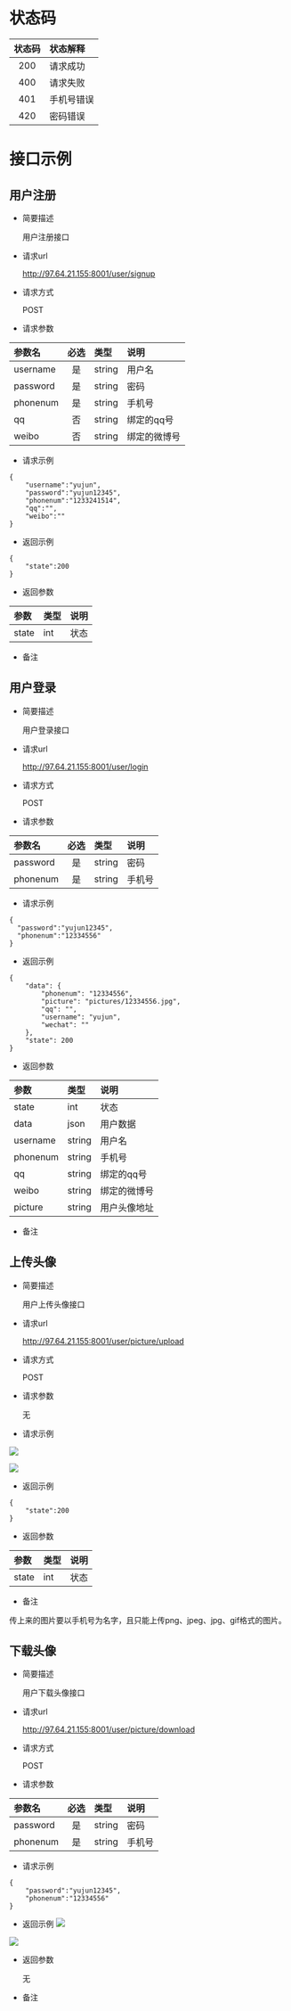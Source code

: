 # 状态码

状态码|状态解释
:-:|:-|
200|请求成功
400|请求失败
401|手机号错误
420|密码错误

# 接口示例

## 用户注册

- 简要描述

   用户注册接口

- 请求url

   http://97.64.21.155:8001/user/signup

- 请求方式
  
  POST

- 请求参数

参数名|必选|类型|说明
:-|:-:|:-|:-
username|是|string|用户名
password|是|string|密码
phonenum|是|string|手机号
qq|否|string|绑定的qq号
weibo|否|string|绑定的微博号

- 请求示例

```
{
    "username":"yujun",
    "password":"yujun12345",
    "phonenum":"1233241514",
    "qq":"",
    "weibo":""
}
```

- 返回示例

```
{
    "state":200
}
```

- 返回参数

参数|类型|说明
:-|:-|:-|
state|int|状态

- 备注


## 用户登录

- 简要描述
 
  用户登录接口

- 请求url
  
  http://97.64.21.155:8001/user/login

- 请求方式

  POST

- 请求参数

参数名|必选|类型|说明
:-|:-:|:-|:-
password|是|string|密码
phonenum|是|string|手机号

- 请求示例

```
{
  "password":"yujun12345",
  "phonenum":"12334556"
}
```

- 返回示例

```
{
    "data": {
        "phonenum": "12334556",
        "picture": "pictures/12334556.jpg",
        "qq": "",
        "username": "yujun",
        "wechat": ""
    },
    "state": 200
}
```

- 返回参数

参数|类型|说明
:-|:-|:-|
state|int|状态
data|json|用户数据
username|string|用户名
phonenum|string|手机号
qq|string|绑定的qq号
weibo|string|绑定的微博号
picture|string|用户头像地址

- 备注

## 上传头像

- 简要描述

   用户上传头像接口

- 请求url

   http://97.64.21.155:8001/user/picture/upload

- 请求方式
  
  POST

- 请求参数

  无

- 请求示例

![](http://images2017.cnblogs.com/blog/1011927/201711/1011927-20171115001518343-1351168463.png)

![](http://images2017.cnblogs.com/blog/1011927/201711/1011927-20171115001553484-141481166.png)

- 返回示例

```
{
    "state":200
}
```

- 返回参数

参数|类型|说明
:-|:-|:-|
state|int|状态

- 备注

传上来的图片要以手机号为名字，且只能上传png、jpeg、jpg、gif格式的图片。

## 下载头像

- 简要描述

   用户下载头像接口

- 请求url

   http://97.64.21.155:8001/user/picture/download

- 请求方式
  
  POST

- 请求参数

参数名|必选|类型|说明
:-|:-:|:-|:-
password|是|string|密码
phonenum|是|string|手机号


- 请求示例

```
{
	"password":"yujun12345",
	"phonenum":"12334556"
}
```

- 返回示例
![](http://images2017.cnblogs.com/blog/1011927/201711/1011927-20171115001831874-1720502679.png)

![](http://images2017.cnblogs.com/blog/1011927/201711/1011927-20171115001929015-1355265507.png)

- 返回参数

  无

- 备注